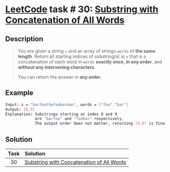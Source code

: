 # [LeetCode][leetcode] task # 30: [Substring with Concatenation of All Words][task]

Description
-----------

> You are given a string `s` and
> an array of strings `words` of **the same length**.
> Return all starting indices of substring(s) in `s`
> that is a concatenation of each word in `words`
> **exactly once, in any order**,
> and **without any intervening characters**.
>
> You can return the answer in **any order**.

Example
-------

```sh
Input: s = "barfoothefoobarman", words = ["foo","bar"]
Output: [0,9]
Explanation: Substrings starting at index 0 and 9
             are "barfoo" and "foobar" respectively.
             The output order does not matter, returning [9,0] is fine too.
```

Solution
--------

| Task | Solution                                              |
|:----:|:------------------------------------------------------|
|  30  | [Substring with Concatenation of All Words][solution] |


[leetcode]: <http://leetcode.com/>
[task]: <https://leetcode.com/problems/substring-with-concatenation-of-all-words/>
[solution]: <https://github.com/wellaxis/witalis-jkit/blob/main/module/tasks/src/main/java/com/witalis/jkit/tasks/core/task/leetcode/h1/p30/option/Practice.java>
